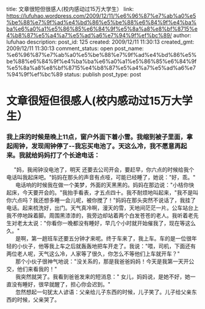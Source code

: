 title: 文章很短但很感人(校内感动过15万大学生）
link: https://lufuhao.wordpress.com/2009/12/11/%e6%96%87%e7%ab%a0%e5%be%88%e7%9f%ad%e4%bd%86%e5%be%88%e6%84%9f%e4%ba%ba%e6%a0%a1%e5%86%85%e6%84%9f%e5%8a%a8%e8%bf%8715%e4%b8%87%e5%a4%a7%e5%ad%a6%e7%94%9f%ef%bc%89/
author: lufuhao
description: 
post_id: 125
created: 2009/12/11 11:30:13
created_gmt: 2009/12/11 11:30:13
comment_status: open
post_name: %e6%96%87%e7%ab%a0%e5%be%88%e7%9f%ad%e4%bd%86%e5%be%88%e6%84%9f%e4%ba%ba%e6%a0%a1%e5%86%85%e6%84%9f%e5%8a%a8%e8%bf%8715%e4%b8%87%e5%a4%a7%e5%ad%a6%e7%94%9f%ef%bc%89
status: publish
post_type: post

# 文章很短但很感人(校内感动过15万大学生）

### 我上床的时候是晚上11点，窗户外面下着小雪。我缩到被子里面，拿起闹钟，发现闹钟停了--我忘买电池了。天这么冷，我不愿意再起来。我就给妈妈打了个长途电话：   
     "妈，我闹钟没电池了，明天 还要去公司开会，要赶早，你六点的时候给我个电话叫我起床吧。"妈妈在那头的声音有点哑，可能已经睡了，她说："好，乖。"   
      电话响的时候我在做一个美梦，外面的天黑黑的。妈妈在那边说："小桔你快起床，今天要开会的。"我抬手看表，才五点四十。我不耐烦地叫起来，"我不是叫你六点吗？我还想多睡一会儿呢，被你搅了！"妈妈在那头突然不说话了，我挂了电话。起来梳洗好，出门。天气真冷啊，漫天的雪，天地间茫茫一片。公车站台上我不停地跺着脚。周围黑漆漆的，我旁边却站着两个白发苍苍的老人。我听着老先生对老太太说："你看你一晚都没有睡好，早几个小时就开始催我了，现在等这么久。"   
      是啊，第一趟班车还要五分钟才来呢。终于车来了，我上车。车的是一位很年轻的小伙子，他等我上车之后就轰轰地把车开走了。我说："喂，司机，下面还有两位老人呢，天气这么冷，人家等了很久，你怎么不等他们上车就开车？"   
      那个小伙子很神气地说："没关系的，那是我爸爸妈妈！今天是我第一天开公交，他们来看我的！"   
      我突然就哭了。我看到爸爸发来的短消息：" 女儿，妈妈说，是她不好，她一直没有睡好，很早就醒了，担心你会迟到。"   
      忽然想起一句犹太人谚语：父亲给儿子东西的时候，儿子笑了。儿子给父亲东西的时候，父亲哭了。